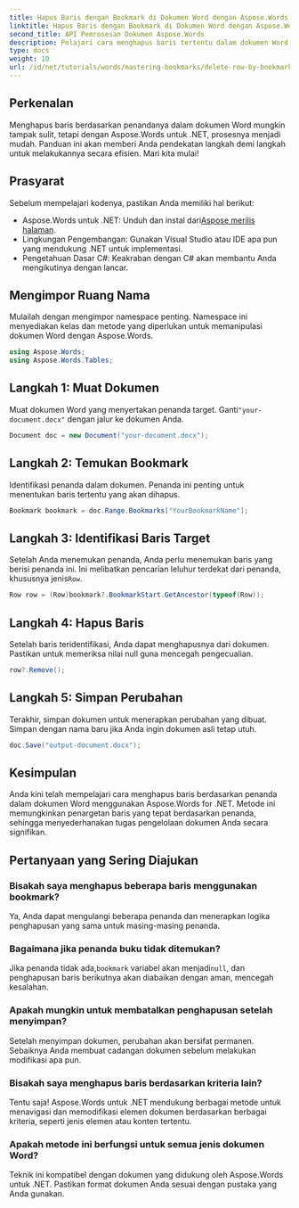 ```yaml
---
title: Hapus Baris dengan Bookmark di Dokumen Word dengan Aspose.Words untuk .NET
linktitle: Hapus Baris dengan Bookmark di Dokumen Word dengan Aspose.Words untuk .NET
second_title: API Pemrosesan Dokumen Aspose.Words
description: Pelajari cara menghapus baris tertentu dalam dokumen Word secara efisien dengan memanfaatkan bookmark dengan Aspose.Words untuk .NET. Panduan langkah demi langkah ini mencakup pemuatan dokumen.
type: docs
weight: 10
url: /id/net/tutorials/words/mastering-bookmarks/delete-row-by-bookmark-word-documents/
---
```

## Perkenalan

Menghapus baris berdasarkan penandanya dalam dokumen Word mungkin tampak sulit, tetapi dengan Aspose.Words untuk .NET, prosesnya menjadi mudah. Panduan ini akan memberi Anda pendekatan langkah demi langkah untuk melakukannya secara efisien. Mari kita mulai!

## Prasyarat

Sebelum mempelajari kodenya, pastikan Anda memiliki hal berikut:

-  Aspose.Words untuk .NET: Unduh dan instal dari[Aspose merilis halaman](https://releases.aspose.com/words/net/).
- Lingkungan Pengembangan: Gunakan Visual Studio atau IDE apa pun yang mendukung .NET untuk implementasi.
- Pengetahuan Dasar C#: Keakraban dengan C# akan membantu Anda mengikutinya dengan lancar.

## Mengimpor Ruang Nama

Mulailah dengan mengimpor namespace penting. Namespace ini menyediakan kelas dan metode yang diperlukan untuk memanipulasi dokumen Word dengan Aspose.Words.

```csharp
using Aspose.Words;
using Aspose.Words.Tables;
```

## Langkah 1: Muat Dokumen

 Muat dokumen Word yang menyertakan penanda target. Ganti`"your-document.docx"` dengan jalur ke dokumen Anda.

```csharp
Document doc = new Document("your-document.docx");
```

## Langkah 2: Temukan Bookmark

Identifikasi penanda dalam dokumen. Penanda ini penting untuk menentukan baris tertentu yang akan dihapus.

```csharp
Bookmark bookmark = doc.Range.Bookmarks["YourBookmarkName"];
```

## Langkah 3: Identifikasi Baris Target

 Setelah Anda menemukan penanda, Anda perlu menemukan baris yang berisi penanda ini. Ini melibatkan pencarian leluhur terdekat dari penanda, khususnya jenis`Row`.

```csharp
Row row = (Row)bookmark?.BookmarkStart.GetAncestor(typeof(Row));
```

## Langkah 4: Hapus Baris

Setelah baris teridentifikasi, Anda dapat menghapusnya dari dokumen. Pastikan untuk memeriksa nilai null guna mencegah pengecualian.

```csharp
row?.Remove();
```

## Langkah 5: Simpan Perubahan

Terakhir, simpan dokumen untuk menerapkan perubahan yang dibuat. Simpan dengan nama baru jika Anda ingin dokumen asli tetap utuh.

```csharp
doc.Save("output-document.docx");
```

## Kesimpulan

Anda kini telah mempelajari cara menghapus baris berdasarkan penanda dalam dokumen Word menggunakan Aspose.Words for .NET. Metode ini memungkinkan penargetan baris yang tepat berdasarkan penanda, sehingga menyederhanakan tugas pengelolaan dokumen Anda secara signifikan.

## Pertanyaan yang Sering Diajukan

### Bisakah saya menghapus beberapa baris menggunakan bookmark?

Ya, Anda dapat mengulangi beberapa penanda dan menerapkan logika penghapusan yang sama untuk masing-masing penanda.

### Bagaimana jika penanda buku tidak ditemukan?

 Jika penanda tidak ada,`bookmark` variabel akan menjadi`null`, dan penghapusan baris berikutnya akan diabaikan dengan aman, mencegah kesalahan.

### Apakah mungkin untuk membatalkan penghapusan setelah menyimpan?

Setelah menyimpan dokumen, perubahan akan bersifat permanen. Sebaiknya Anda membuat cadangan dokumen sebelum melakukan modifikasi apa pun.

### Bisakah saya menghapus baris berdasarkan kriteria lain?

Tentu saja! Aspose.Words untuk .NET mendukung berbagai metode untuk menavigasi dan memodifikasi elemen dokumen berdasarkan berbagai kriteria, seperti jenis elemen atau konten tertentu.

### Apakah metode ini berfungsi untuk semua jenis dokumen Word?

Teknik ini kompatibel dengan dokumen yang didukung oleh Aspose.Words untuk .NET. Pastikan format dokumen Anda sesuai dengan pustaka yang Anda gunakan.